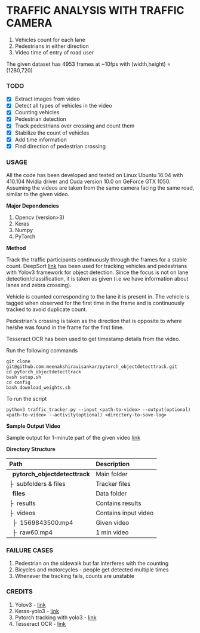 # TRAFFIC ANALYSIS WITH TRAFFIC CAMERA

1. Vehicles count for each lane
2. Pedestrians in either direction
3. Video time of entry of road user

The given dataset has 4953 frames at ~10fps with (width,height) = (1280,720)

### TODO
- [x] Extract images from video
- [x] Detect all types of vehicles in the video
- [x] Counting vehicles
- [x] Pedestrian detection
- [x] Track pedestrians over crossing and count them
- [x] Stabilize the count of vehicles
- [x] Add time information
- [x] Find direction of pedestrian crossing 

### USAGE
All the code has been developed and tested on Linux Ubuntu 16.04 with 410.104  Nvidia driver and Cuda version 10.0 on GeForce GTX 1050. Assuming the videos are taken from the same camera facing the same road, similar to the given video. 

**Major Dependencies**
1. Opencv (version>3)
2. Keras
3. Numpy
4. PyTorch

<!-- **Method 1** 

Perform object detection for both vehicles and pedestrians. Maintain count when entering, present and moving out of the frame. Assumption is that the traffic flow is in horizontal direction and a zebra crossing is along vertical.
```
git clone git@github.com:meenakshiravisankar/keras-yolo3.git
cd keras-yolo3
wget https://pjreddie.com/media/files/yolov3.weights
python3 convert.py yolov3.cfg yolov3.weights model_data/yolo.h5
```
To run
```
python3 yolo_video.py --input <path-to-video>
```

The above generates a video with detection and counts traffic participants. It also generates log file with the time at which they are counted. The computation for object detection is ~0.23s per frame. -->

**Method**

Track the traffic participants continuously through the frames for a stable count. DeepSort [link](https://arxiv.org/abs/1703.07402) has been used for tracking vehicles and pedestrians with Yolov3 framework for object detection. Since the focus is not on lane detection/classification, it is taken as given (i.e we have information about lanes and zebra crossing). 

Vehicle is counted corresponding to the lane it is present in. The vehicle is tagged when observed for the first time in the frame and is continuously tracked to avoid duplicate count.

Pedestrian's crossing is taken as the direction that is opposite to where he/she was found in the frame for the first time.  

Tesseract OCR has been used to get timestamp details from the video. 

Run the following commands
```
git clone git@github.com:meenakshiravisankar/pytorch_objectdetecttrack.git
cd pytorch_objectdetecttrack
bash setup.sh
cd config
bash download_weights.sh
```
To run the script
```
python3 traffic_tracker.py --input <path-to-video> --output(optional) <path-to-video> --activity(optional) <directory-to-save-log>
```
**Sample Output Video**

Sample output for 1-minute part of the given video [link](https://drive.google.com/drive/u/0/folders/1EvyrX95d45pJ1S4GusAXUXJ2FJIJFjlf)

**Directory Structure**

| Path | Description
| :--- | :----------
| &nbsp; **pytorch_objectdetecttrack** | Main folder
| &boxvr;&nbsp; subfolders & files | Tracker files
| &nbsp; **files** | Data folder
| &boxvr;&nbsp; results | Contains results
| &boxvr;&nbsp; videos | Contains input video
| &nbsp; &boxvr;&nbsp;  1569843500.mp4 | Given video
| &nbsp; &boxvr;&nbsp;  raw60.mp4| 1 min video


### FAILURE CASES
1. Pedestrian on the sidewalk but far interferes with the counting
2. Bicycles and motorcycles - people get detected multiple times
3. Whenever the tracking fails, counts are unstable

### CREDITS
1. Yolov3 - [link](https://github.com/pjreddie/darknet)
2. Keras-yolo3 - [link](https://github.com/meenakshiravisankar/keras-yolo3)
3. Pytorch tracking with yolo3 - [link](https://github.com/cfotache/pytorch_objectdetecttrack)
4. Tesseract OCR - [link](https://github.com/tesseract-ocr/tesseract)
   
<!-- Original Readme.md -->
<!-- # PyTorch Object Detection and Tracking
Object detection in images, and tracking across video frames

Full story at:
https://towardsdatascience.com/object-detection-and-tracking-in-pytorch-b3cf1a696a98

References:
1. YOLOv3: https://pjreddie.com/darknet/yolo/
2. Erik Lindernoren's YOLO implementation: https://github.com/eriklindernoren/PyTorch-YOLOv3
3. YOLO paper: https://pjreddie.com/media/files/papers/YOLOv3.pdf
4. SORT paper: https://arxiv.org/pdf/1602.00763.pdf
5. Alex Bewley's SORT implementation: https://github.com/abewley/sort
6. Installing Python 3.6 and Torch 1.0: https://medium.com/@chrisfotache/getting-started-with-fastai-v1-the-easy-way-using-python-3-6-apt-and-pip-772386952d03 -->
